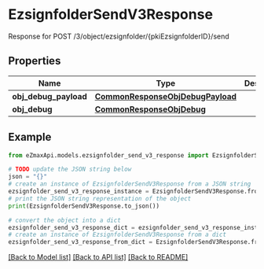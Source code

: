 # EzsignfolderSendV3Response

Response for POST /3/object/ezsignfolder/{pkiEzsignfolderID}/send

## Properties

Name | Type | Description | Notes
------------ | ------------- | ------------- | -------------
**obj_debug_payload** | [**CommonResponseObjDebugPayload**](CommonResponseObjDebugPayload.md) |  | 
**obj_debug** | [**CommonResponseObjDebug**](CommonResponseObjDebug.md) |  | [optional] 

## Example

```python
from eZmaxApi.models.ezsignfolder_send_v3_response import EzsignfolderSendV3Response

# TODO update the JSON string below
json = "{}"
# create an instance of EzsignfolderSendV3Response from a JSON string
ezsignfolder_send_v3_response_instance = EzsignfolderSendV3Response.from_json(json)
# print the JSON string representation of the object
print(EzsignfolderSendV3Response.to_json())

# convert the object into a dict
ezsignfolder_send_v3_response_dict = ezsignfolder_send_v3_response_instance.to_dict()
# create an instance of EzsignfolderSendV3Response from a dict
ezsignfolder_send_v3_response_from_dict = EzsignfolderSendV3Response.from_dict(ezsignfolder_send_v3_response_dict)
```
[[Back to Model list]](../README.md#documentation-for-models) [[Back to API list]](../README.md#documentation-for-api-endpoints) [[Back to README]](../README.md)


